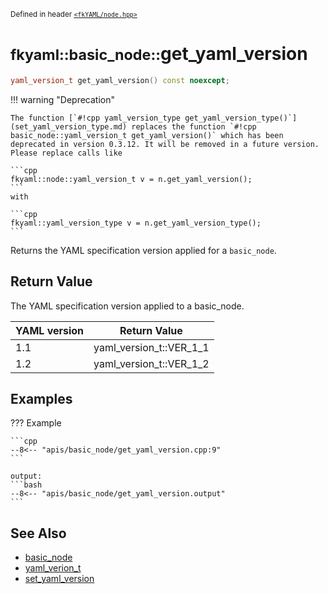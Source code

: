 <small>Defined in header [`<fkYAML/node.hpp>`](https://github.com/fktn-k/fkYAML/blob/develop/include/fkYAML/node.hpp)</small>

# <small>fkyaml::basic_node::</small>get_yaml_version

```cpp
yaml_version_t get_yaml_version() const noexcept;
```

!!! warning "Deprecation"

    The function [`#!cpp yaml_version_type get_yaml_version_type()`](set_yaml_version_type.md) replaces the function `#!cpp basic_node::yaml_version_t get_yaml_version()` which has been deprecated in version 0.3.12. It will be removed in a future version. Please replace calls like  
    
    ```cpp
    fkyaml::node::yaml_version_t v = n.get_yaml_version();
    ```
    with
    
    ```cpp
    fkyaml::yaml_version_type v = n.get_yaml_version_type();
    ```

Returns the YAML specification version applied for a `basic_node`.  

## **Return Value**

The YAML specification version applied to a basic_node.

| YAML version | Return Value            |
| ------------ | ----------------------- |
| 1.1          | yaml_version_t::VER_1_1 |
| 1.2          | yaml_version_t::VER_1_2 |

## **Examples**

??? Example

    ```cpp
    --8<-- "apis/basic_node/get_yaml_version.cpp:9"
    ```

    output:
    ```bash
    --8<-- "apis/basic_node/get_yaml_version.output"
    ```

## **See Also**

* [basic_node](index.md)
* [yaml_verion_t](yaml_version_t.md)
* [set_yaml_version](set_yaml_version.md)
